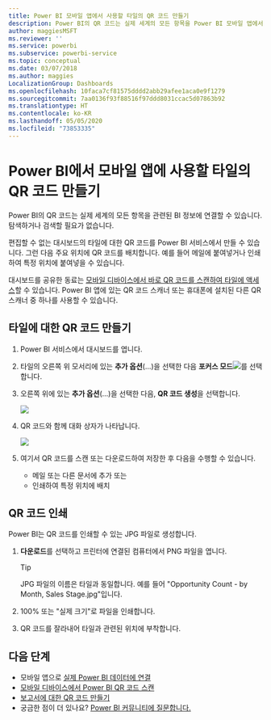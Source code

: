 ```yaml
---
title: Power BI 모바일 앱에서 사용할 타일의 QR 코드 만들기
description: Power BI의 QR 코드는 실제 세계의 모든 항목을 Power BI 모바일 앱에서 관련된 BI 정보에 연결할 수 있습니다. 검색할 필요가 없습니다.
author: maggiesMSFT
ms.reviewer: ''
ms.service: powerbi
ms.subservice: powerbi-service
ms.topic: conceptual
ms.date: 03/07/2018
ms.author: maggies
LocalizationGroup: Dashboards
ms.openlocfilehash: 10faca7cf81575dddd2abb29afee1aca0e9f1279
ms.sourcegitcommit: 7aa0136f93f88516f97ddd8031ccac5d07863b92
ms.translationtype: HT
ms.contentlocale: ko-KR
ms.lasthandoff: 05/05/2020
ms.locfileid: "73853335"
---
```

# <a name="create-a-qr-code-for-a-tile-in-power-bi-to-use-in-the-mobile-apps"></a>Power BI에서 모바일 앱에 사용할 타일의 QR 코드 만들기
Power BI의 QR 코드는 실제 세계의 모든 항목을 관련된 BI 정보에 연결할 수 있습니다. 탐색하거나 검색할 필요가 없습니다.

편집할 수 없는 대시보드의 타일에 대한 QR 코드를 Power BI 서비스에서 만들 수 있습니다. 그런 다음 주요 위치에 QR 코드를 배치합니다. 예를 들어 메일에 붙여넣거나 인쇄하여 특정 위치에 붙여넣을 수 있습니다. 

대시보드를 공유한 동료는 [모바일 디바이스에서 바로 QR 코드를 스캔하여 타일에 액세스](consumer/mobile/mobile-apps-qr-code.md)할 수 있습니다. Power BI 앱에 있는 QR 코드 스캐너 또는 휴대폰에 설치된 다른 QR 스캐너 중 하나를 사용할 수 있습니다.


## <a name="create-a-qr-code-for-a-tile"></a>타일에 대한 QR 코드 만들기
1. Power BI 서비스에서 대시보드를 엽니다.
2. 타일의 오른쪽 위 모서리에 있는 **추가 옵션**(...)을 선택한 다음 **포커스 모드**![](media/service-create-qr-code-for-tile/fullscreen-icon.jpg)를 선택합니다.
3. 오른쪽 위에 있는 **추가 옵션**(...)을 선택한 다음, **QR 코드 생성**을 선택합니다. 
   
    ![](media/service-create-qr-code-for-tile/power-bi-create-qr-code-tile.png)
4. QR 코드와 함께 대화 상자가 나타납니다. 
   
    ![](media/service-create-qr-code-for-tile/pbi_qrcode_opportunity_count.png)
5. 여기서 QR 코드를 스캔 또는 다운로드하여 저장한 후 다음을 수행할 수 있습니다. 
   
   * 메일 또는 다른 문서에 추가 또는 
   * 인쇄하여 특정 위치에 배치 

## <a name="print-the-qr-code"></a>QR 코드 인쇄
Power BI는 QR 코드를 인쇄할 수 있는 JPG 파일로 생성합니다. 

1. **다운로드**를 선택하고 프린터에 연결된 컴퓨터에서 PNG 파일을 엽니다.  
   
   > [!TIP]
   > JPG 파일의 이름은 타일과 동일합니다. 예를 들어 "Opportunity Count - by Month, Sales Stage.jpg"입니다.
   > 
   > 
2. 100% 또는 "실제 크기"로 파일을 인쇄합니다.  
3. QR 코드를 잘라내어 타일과 관련된 위치에 부착합니다. 

## <a name="next-steps"></a>다음 단계
* 모바일 앱으로 [실제 Power BI 데이터에 연결](consumer/mobile/mobile-apps-data-in-real-world-context.md)
* [모바일 디바이스에서 Power BI QR 코드 스캔](consumer/mobile/mobile-apps-qr-code.md)
* [보고서에 대한 QR 코드 만들기](service-create-qr-code-for-report.md)
* 궁금한 점이 더 있나요? [Power BI 커뮤니티에 질문합니다.](https://community.powerbi.com/)

